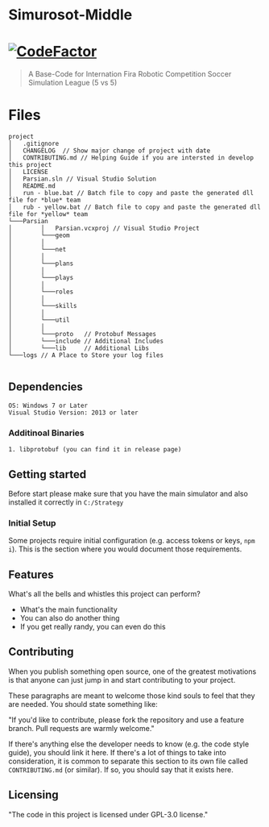# Simurosot-Middle
[![CodeFactor](https://www.codefactor.io/repository/github/parsianroboticlab/simurosot-middle/badge)](https://www.codefactor.io/repository/github/parsianroboticlab/simurosot-middle)
=======
> A Base-Code for Internation Fira Robotic Competition Soccer Simulation League (5 vs 5)


# Files


```
project
│   .gitignore
│   CHANGELOG  // Show major change of project with date
│   CONTRIBUTING.md // Helping Guide if you are intersted in develop this project
│   LICENSE
│   Parsian.sln // Visual Studio Solution
│   README.md
│   run - blue.bat // Batch file to copy and paste the generated dll file for *blue* team
│   rub - yellow.bat // Batch file to copy and paste the generated dll file for *yellow* team
└───Parsian
│        │   Parsian.vcxproj // Visual Studio Project
│        └───geom
│        │ 
│        └───net
│        │ 
│        └───plans
│        │ 
│        └───plays
│        │ 
│        └───roles
│        │ 
│        └───skills
│        │ 
│        └───util
│        │ 
│        └───proto   // Protobuf Messages
│        └───include // Additional Includes 
│        └───lib     // Additional Libs
└───logs // A Place to Store your log files


```

## Dependencies
```
OS: Windows 7 or Later
Visual Studio Version: 2013 or later
```

### Additinoal Binaries
	1. libprotobuf (you can find it in release page)




## Getting started

Before start please make sure that you have the main simulator and also installed it correctly in `C:/Strategy`


### Initial Setup

Some projects require initial configuration (e.g. access tokens or keys, `npm i`).
This is the section where you would document those requirements.


## Features

What's all the bells and whistles this project can perform?
* What's the main functionality
* You can also do another thing
* If you get really randy, you can even do this


## Contributing

When you publish something open source, one of the greatest motivations is that
anyone can just jump in and start contributing to your project.

These paragraphs are meant to welcome those kind souls to feel that they are
needed. You should state something like:

"If you'd like to contribute, please fork the repository and use a feature
branch. Pull requests are warmly welcome."

If there's anything else the developer needs to know (e.g. the code style
guide), you should link it here. If there's a lot of things to take into
consideration, it is common to separate this section to its own file called
`CONTRIBUTING.md` (or similar). If so, you should say that it exists here.

## Licensing

"The code in this project is licensed under GPL-3.0 license."
